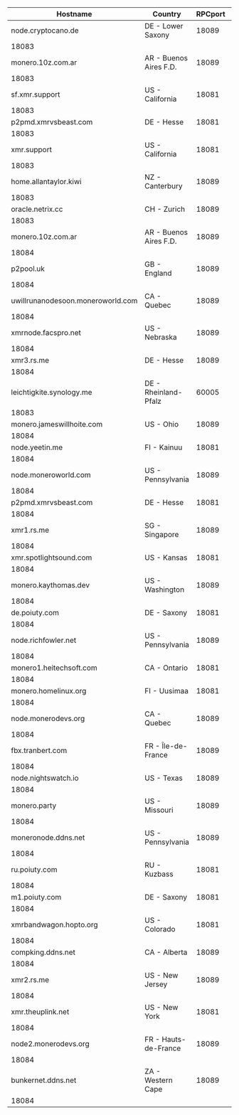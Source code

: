Hostname | Country | RPCport | P2Pport
--- | --- | --- | ---
node.cryptocano.de | DE - Lower Saxony | 18089
 | 18083
monero.10z.com.ar | AR - Buenos Aires F.D. | 18089
 | 18083
sf.xmr.support | US - California | 18081
 | 18083
p2pmd.xmrvsbeast.com | DE - Hesse | 18081
 | 18083
xmr.support | US - California | 18081
 | 18083
home.allantaylor.kiwi | NZ - Canterbury | 18089
 | 18083
oracle.netrix.cc | CH - Zurich | 18089
 | 18083
monero.10z.com.ar | AR - Buenos Aires F.D. | 18089
 | 18084
p2pool.uk | GB - England | 18089
 | 18084
uwillrunanodesoon.moneroworld.com | CA - Quebec | 18089
 | 18084
xmrnode.facspro.net | US - Nebraska | 18089
 | 18084
xmr3.rs.me | DE - Hesse | 18089
 | 18084
leichtigkite.synology.me | DE - Rheinland-Pfalz | 60005
 | 18083
monero.jameswillhoite.com | US - Ohio | 18089
 | 18084
node.yeetin.me | FI - Kainuu | 18081
 | 18084
node.moneroworld.com | US - Pennsylvania | 18089
 | 18084
p2pmd.xmrvsbeast.com | DE - Hesse | 18081
 | 18084
xmr1.rs.me | SG - Singapore | 18089
 | 18084
xmr.spotlightsound.com | US - Kansas | 18081
 | 18084
monero.kaythomas.dev | US - Washington | 18089
 | 18084
de.poiuty.com | DE - Saxony | 18081
 | 18084
node.richfowler.net | US - Pennsylvania | 18089
 | 18084
monero1.heitechsoft.com | CA - Ontario | 18081
 | 18084
monero.homelinux.org | FI - Uusimaa | 18081
 | 18084
node.monerodevs.org | CA - Quebec | 18089
 | 18084
fbx.tranbert.com | FR - Île-de-France | 18089
 | 18084
node.nightswatch.io | US - Texas | 18089
 | 18084
monero.party | US - Missouri | 18089
 | 18084
moneronode.ddns.net | US - Pennsylvania | 18089
 | 18084
ru.poiuty.com | RU - Kuzbass | 18081
 | 18084
m1.poiuty.com | DE - Saxony | 18081
 | 18084
xmrbandwagon.hopto.org | US - Colorado | 18081
 | 18084
compking.ddns.net | CA - Alberta | 18089
 | 18084
xmr2.rs.me | US - New Jersey | 18089
 | 18084
xmr.theuplink.net | US - New York | 18081
 | 18084
node2.monerodevs.org | FR - Hauts-de-France | 18089
 | 18084
bunkernet.ddns.net | ZA - Western Cape | 18089
 | 18084
